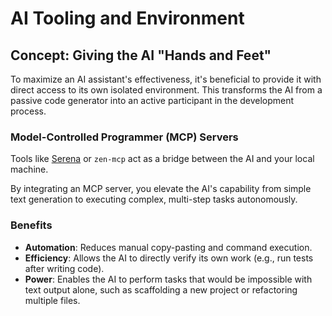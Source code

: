 # AI Tooling and Environment

## Concept: Giving the AI "Hands and Feet"

To maximize an AI assistant's effectiveness, it's beneficial to provide it with direct access to its own isolated environment.
This transforms the AI from a passive code generator into an active participant in the development process.

### Model-Controlled Programmer (MCP) Servers

Tools like [Serena](https://github.com/serenacode/serena) or `zen-mcp` act as a bridge between the AI and your local machine.

By integrating an MCP server, you elevate the AI's capability from simple text generation to executing complex, multi-step tasks autonomously.

### Benefits

- **Automation**: Reduces manual copy-pasting and command execution.
- **Efficiency**: Allows the AI to directly verify its own work (e.g., run tests after writing code).
- **Power**: Enables the AI to perform tasks that would be impossible with text output alone, such as scaffolding a new project or refactoring multiple
  files.
